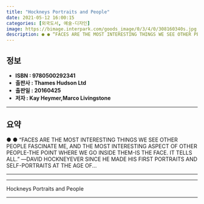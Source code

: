 ```yaml
---
title: "Hockneys Portraits and People"
date: 2021-05-12 16:00:15
categories: [외국도서, 예술-디자인]
image: https://bimage.interpark.com/goods_image/0/3/4/0/308160340s.jpg
description: ● ● “FACES ARE THE MOST INTERESTING THINGS WE SEE OTHER PEOPLE FASCINATE ME, AND THE MOST INTERESTING ASPECT OF OTHER PEOPLE-THE POINT WHERE WE GO INSIDE THEM
---
```


## **정보**

- **ISBN : 9780500292341**
- **출판사 : Thames   Hudson Ltd**
- **출판일 : 20160425**
- **저자 : Kay Heymer,Marco Livingstone**

------



## **요약**

●  ●  “FACES ARE THE MOST INTERESTING THINGS WE SEE OTHER PEOPLE FASCINATE ME, AND THE MOST INTERESTING ASPECT OF OTHER PEOPLE-THE POINT WHERE WE GO INSIDE THEM-IS THE FACE. IT TELLS ALL.” ―DAVID HOCKNEYEVER SINCE HE MADE HIS FIRST PORTRAITS AND SELF-PORTRAITS AT THE AGE OF... 

------



------


Hockneys Portraits and People 

------


